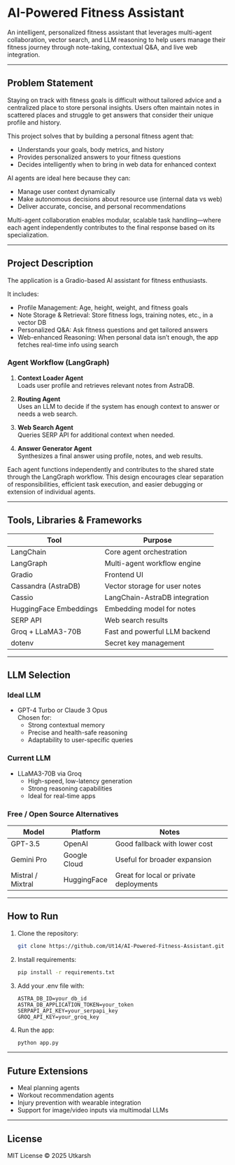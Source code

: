 
# AI-Powered Fitness Assistant

An intelligent, personalized fitness assistant that leverages multi-agent collaboration, vector search, and LLM reasoning to help users manage their fitness journey through note-taking, contextual Q&A, and live web integration.

---

## Problem Statement

Staying on track with fitness goals is difficult without tailored advice and a centralized place to store personal insights. Users often maintain notes in scattered places and struggle to get answers that consider their unique profile and history.

This project solves that by building a personal fitness agent that:
- Understands your goals, body metrics, and history
- Provides personalized answers to your fitness questions
- Decides intelligently when to bring in web data for enhanced context

AI agents are ideal here because they can:
- Manage user context dynamically
- Make autonomous decisions about resource use (internal data vs web)
- Deliver accurate, concise, and personal recommendations

Multi-agent collaboration enables modular, scalable task handling—where each agent independently contributes to the final response based on its specialization.

---

## Project Description

The application is a Gradio-based AI assistant for fitness enthusiasts.

It includes:

- Profile Management: Age, height, weight, and fitness goals
- Note Storage & Retrieval: Store fitness logs, training notes, etc., in a vector DB
- Personalized Q&A: Ask fitness questions and get tailored answers
- Web-enhanced Reasoning: When personal data isn’t enough, the app fetches real-time info using search

### Agent Workflow (LangGraph)

1. **Context Loader Agent**  
   Loads user profile and retrieves relevant notes from AstraDB.

2. **Routing Agent**  
   Uses an LLM to decide if the system has enough context to answer or needs a web search.

3. **Web Search Agent**  
   Queries SERP API for additional context when needed.

4. **Answer Generator Agent**  
   Synthesizes a final answer using profile, notes, and web results.

Each agent functions independently and contributes to the shared state through the LangGraph workflow. This design encourages clear separation of responsibilities, efficient task execution, and easier debugging or extension of individual agents.

---

## Tools, Libraries & Frameworks

| Tool | Purpose |
|------|---------|
| LangChain | Core agent orchestration |
| LangGraph | Multi-agent workflow engine |
| Gradio | Frontend UI |
| Cassandra (AstraDB) | Vector storage for user notes |
| Cassio | LangChain-AstraDB integration |
| HuggingFace Embeddings | Embedding model for notes |
| SERP API | Web search results |
| Groq + LLaMA3-70B | Fast and powerful LLM backend |
| dotenv | Secret key management |

---

## LLM Selection

### Ideal LLM

- GPT-4 Turbo or Claude 3 Opus  
  Chosen for:
  - Strong contextual memory
  - Precise and health-safe reasoning
  - Adaptability to user-specific queries

### Current LLM

- LLaMA3-70B via Groq  
  - High-speed, low-latency generation
  - Strong reasoning capabilities
  - Ideal for real-time apps

### Free / Open Source Alternatives

| Model | Platform | Notes |
|-------|----------|-------|
| GPT-3.5 | OpenAI | Good fallback with lower cost |
| Gemini Pro | Google Cloud | Useful for broader expansion |
| Mistral / Mixtral | HuggingFace | Great for local or private deployments |

---

## How to Run

1. Clone the repository:
   ```bash
   git clone https://github.com/Ut14/AI-Powered-Fitness-Assistant.git
   ```

2. Install requirements:
   ```bash
   pip install -r requirements.txt
   ```

3. Add your .env file with:
   ```env
   ASTRA_DB_ID=your_db_id
   ASTRA_DB_APPLICATION_TOKEN=your_token
   SERPAPI_API_KEY=your_serpapi_key
   GROQ_API_KEY=your_groq_key
   ```

4. Run the app:
   ```bash
   python app.py
   ```

---

## Future Extensions

- Meal planning agents
- Workout recommendation agents
- Injury prevention with wearable integration
- Support for image/video inputs via multimodal LLMs

---

## License

MIT License © 2025 Utkarsh
